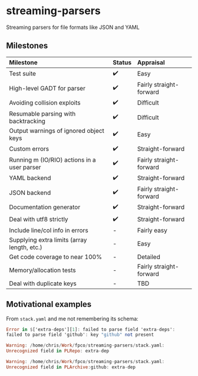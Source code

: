 # streaming-parsers

Streaming parsers for file formats like JSON and YAML

## Milestones

|Milestone|Status|Appraisal|
|:---|:---|:---|
|Test suite|  :heavy_check_mark: | Easy |
|High-level GADT for parser|  :heavy_check_mark: | Fairly straight-forward |
|Avoiding collision exploits|  :heavy_check_mark: | Difficult |
|Resumable parsing with backtracking| :heavy_check_mark: | Difficult |
|Output warnings of ignored object keys| :heavy_check_mark: | Easy |
|Custom errors| :heavy_check_mark: | Straight-forward |
|Running m (IO/RIO) actions in a user parser| :heavy_check_mark: | Fairly straight-forward |
|YAML backend| :heavy_check_mark: | Straight-forward |
|JSON backend| :heavy_check_mark: |Fairly straight-forward|
|Documentation generator| :heavy_check_mark: | Straight-forward |
|Deal with utf8 strictly|  :heavy_check_mark: | Straight-forward |
|Include line/col info in errors| - | Fairly easy |
|Supplying extra limits (array length, etc.)| - | Easy |
|Get code coverage to near 100%| - | Detailed |
|Memory/allocation tests| - | Fairly straight-forward |
|Deal with duplicate keys| - | TBD |


## Motivational examples

From `stack.yaml` and me not remembering its schema:

``` haskell
Error in $['extra-deps'][1]: failed to parse field 'extra-deps':
failed to parse field 'github': key "github" not present
```

``` haskell
Warning: /home/chris/Work/fpco/streaming-parsers/stack.yaml:
Unrecognized field in PLRepo: extra-dep
```

``` haskell
Warning: /home/chris/Work/fpco/streaming-parsers/stack.yaml:
Unrecognized field in PLArchive:github: extra-dep
```
